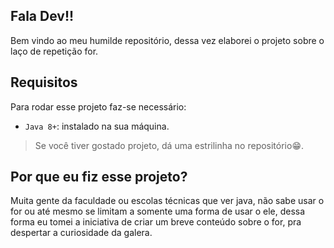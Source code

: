 ## Fala Dev!!

Bem vindo ao meu humilde repositório, dessa vez elaborei o projeto sobre o laço de repetição for.

## Requisitos

Para rodar esse projeto faz-se necessário:

- `Java 8+`: instalado na sua máquina.

> Se você tiver gostado projeto, dá uma estrilinha no repositório😁.

## Por que eu fiz esse projeto?

Muita gente da faculdade ou escolas técnicas que ver java, não sabe usar o for ou até mesmo se limitam a somente uma forma de usar o ele, dessa forma eu tomei a iniciativa de criar um breve conteúdo sobre o for, pra despertar a curiosidade da galera.